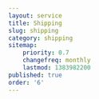 ```yaml
---
layout: service
title: Shipping
slug: shipping
category: shipping
sitemap:
    priority: 0.7
    changefreq: monthly
    lastmod: 1383982200
published: true
order: '6'
---
```

